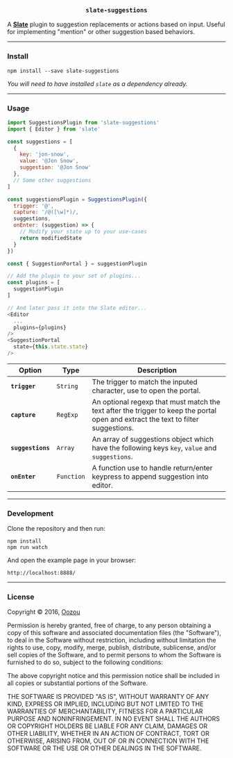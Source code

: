 
<h3 align="center"><code>slate-suggestions</code></h3>

A [**Slate**](https://github.com/ianstormtaylor/slate) plugin to suggestion replacements or actions based on input. Useful for implementing "mention" or other suggestion based behaviors.

---

### Install

```
npm install --save slate-suggestions
```

_You will need to have installed `slate` as a dependency already._

---

### Usage

```js
import SuggestionsPlugin from 'slate-suggestions'
import { Editor } from 'slate'

const suggestions = [ 
  {
    key: 'jon-snow',
    value: '@Jon Snow',
    suggestion: '@Jon Snow'
  },
  // Some other suggestions
]

const suggestionsPlugin = SuggestionsPlugin({
  trigger: '@',
  capture: '/@([\w]*)/,
  suggestions,
  onEnter: (suggestion) => {
    // Modify your state up to your use-cases
    return modifiedState
  }
})

const { SuggestionPortal } = suggestionPlugin

// Add the plugin to your set of plugins...
const plugins = [
  suggestionPlugin
]

// And later pass it into the Slate editor...
<Editor
  ...
  plugins={plugins}
/>
<SuggestionPortal
  state={this.state.state}
/>
```

Option | Type | Description
--- | --- | ---
**`trigger`** | `String` | The trigger to match the inputed character, use to open the portal.
**`capture`** | `RegExp` | An optional regexp that must match the text after the trigger to keep the portal open and extract the text to filter suggestions.
**`suggestions`** | `Array` | An array of suggestions object which have the following keys `key`, `value` and `suggestions`.
**`onEnter`** | `Function` | A function use to handle return/enter keypress to append suggestion into editor. 

---

### Development

Clone the repository and then run:

```
npm install
npm run watch
```

And open the example page in your browser:

```
http://localhost:8888/
```

---

### License

Copyright &copy; 2016, [Oozou](http://oozou.com)

Permission is hereby granted, free of charge, to any person obtaining a copy of this software and associated documentation files (the "Software"), to deal in the Software without restriction, including without limitation the rights to use, copy, modify, merge, publish, distribute, sublicense, and/or sell copies of the Software, and to permit persons to whom the Software is furnished to do so, subject to the following conditions:

The above copyright notice and this permission notice shall be included in all copies or substantial portions of the Software.

THE SOFTWARE IS PROVIDED "AS IS", WITHOUT WARRANTY OF ANY KIND, EXPRESS OR IMPLIED, INCLUDING BUT NOT LIMITED TO THE WARRANTIES OF MERCHANTABILITY, FITNESS FOR A PARTICULAR PURPOSE AND NONINFRINGEMENT. IN NO EVENT SHALL THE AUTHORS OR COPYRIGHT HOLDERS BE LIABLE FOR ANY CLAIM, DAMAGES OR OTHER LIABILITY, WHETHER IN AN ACTION OF CONTRACT, TORT OR OTHERWISE, ARISING FROM, OUT OF OR IN CONNECTION WITH THE SOFTWARE OR THE USE OR OTHER DEALINGS IN THE SOFTWARE.

